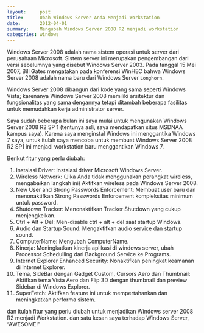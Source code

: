 ```yaml
---
layout:     post
title:      Ubah Windows Server Anda Menjadi Workstation
date:       2012-04-01
summary:    Mengubah Windows Server 2008 R2 menjadi workstation
categories: windows
---
```


Windows Server 2008 adalah nama sistem operasi untuk server dari perusahaan Microsoft. Sistem server ini merupakan pengembangan dari versi sebelumnya yang disebut Windows Server 2003. Pada tanggal 15 Mei 2007, Bill Gates mengatakan pada konferensi WinHEC bahwa Windows Server 2008 adalah nama baru dari Windows Server `Longhorn`.

Windows Server 2008 dibangun dari kode yang sama seperti Windows Vista; karenanya Windows Server 2008 memiliki arsitektur dan fungsionalitas yang sama dengannya tetapi ditambah beberapa fasilitas untuk memudahkan kerja administrator server.

Saya sudah beberapa bulan ini saya mulai untuk mengunakan Windows Server 2008 R2 SP 1 (tentunya asli, saya mendapatkan situs MSDNAA kampus saya). Karena saya menginstal Windows ini menggantika Windows 7 saya, untuk itulah saya mencoba untuk membuat Windows Server 2008 R2 SP1 ini menjadi workstation baru menggantikan Windows 7.

Berikut fitur yang perlu diubah:

1. Instalasi Driver: Instalasi driver Microsoft Windows Server.
2. Wireless Network: (Jika Anda tidak menggunakan perangkat wireless, mengabaikan langkah ini) Aktifkan wireless pada Windows Server 2008.
3. New User and Strong Passwords Enforcement: Membuat user baru dan menonaktifkan Strong Passwords Enforcement kompleksitas minimum untuk password.
4. Shutdown Tracker: Menonaktifkan Tracker Shutdown yang cukup menjengkelkan.
5. Ctrl + Alt + Del: Men-disable ctrl + alt + del saat startup Windows.
6. Audio dan Startup Sound: Mengaktifkan audio service dan startup sound.
5. ComputerName: Mengubah ComputerName.
6. Kinerja: Meningkatkan kinerja aplikasi di windows server, ubah Processor Schedulling dari Background Service ke Programs.
7. Internet Explorer Enhanced Security: Nonaktifkan peningkat keamanan di Internet Explorer.
8. Tema, SideBar dengan Gadget Custom, Cursors Aero dan Thumbnail: Aktifkan tema Vista Aero dan Flip 3D dengan thumbnail dan preview Sidebar di Windows Explorer.
9. SuperFetch: Aktifkan feature ini untuk mempertahankan dan meningkatkan performa sistem.

dan itulah fitur yang perlu diubah untuk menjadikan Windows server 2008 R2 menjadi Workstation. dan satu kesan saya terhadap Windows Server, “AWESOME!”